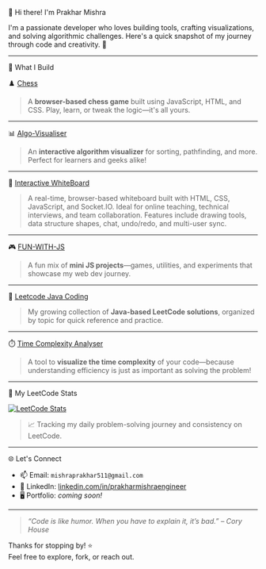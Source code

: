  👋 Hi there! I'm Prakhar Mishra

I'm a passionate developer who loves building tools, crafting visualizations, and solving algorithmic challenges. Here's a quick snapshot of my journey through code and creativity. 🚀

---

 🧩 What I Build

♟️ [Chess](https://github.com/PrakharGEN/Chess)
> A **browser-based chess game** built using JavaScript, HTML, and CSS. Play, learn, or tweak the logic—it's all yours.

---

 📊 [Algo-Visualiser](https://github.com/PrakharGEN/Algo-Visualise)
> An **interactive algorithm visualizer** for sorting, pathfinding, and more. Perfect for learners and geeks alike!

---

📄 [Interactive WhiteBoard](https://github.com/PrakharGEN/WHITEBOARD)
>A real-time, browser-based whiteboard built with HTML, CSS, JavaScript, and Socket.IO. Ideal for online teaching, technical interviews, and team collaboration. Features include drawing tools, data structure shapes, chat, undo/redo, and multi-user sync.

---

 🎮 [FUN-WITH-JS](https://github.com/PrakharGEN/FUN-WITHJS)
> A fun mix of **mini JS projects**—games, utilities, and experiments that showcase my web dev journey.

---

 📘 [Leetcode Java Coding](https://github.com/PrakharGEN/leetcode-java-coing)
> My growing collection of **Java-based LeetCode solutions**, organized by topic for quick reference and practice.

---

 ⏱️ [Time Complexity Analyser](https://github.com/PrakharGEN/Time-Complexity-Analser)
> A tool to **visualize the time complexity** of your code—because understanding efficiency is just as important as solving the problem!

---

 🧠 My LeetCode Stats

[![LeetCode Stats](https://leetcard.jacoblin.cool/PrakharMishraEnginner?theme=dark&font=baloo&ext=hatmp)](https://leetcode.com/PrakharMishraEnginner)

> 📈 Tracking my daily problem-solving journey and consistency on LeetCode.

---

 🌐 Let's Connect

- 📫 Email: `mishraprakhar511@gmail.com`
- 💼 LinkedIn: [linkedin.com/in/prakharmishraengineer](https://linkedin.com/in/prakharmishraengineer)
- 🖥️ Portfolio: *coming soon!*

---

> _“Code is like humor. When you have to explain it, it’s bad.” – Cory House_

Thanks for stopping by! ⭐️  
Feel free to explore, fork, or reach out.


 
